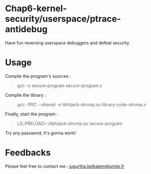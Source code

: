 ﻿# Chap6-kernel-security/userspace/ptrace-antidebug
Have fun reversing userspace debuggers and defeat security.

# Usage
Compile the program's sources : 
> gcc -o secure-program secure-program.c

Compile the library :
> gcc -fPIC --shared -o libhijack-strcmp.so library-code-strcmp.c

Finally,  start the program :
> LD_PRELOAD=./libhijack-strcmp.so secure-program

Try any password, it's gonna work!


# Feedbacks
Please feel free to contact me : <jugurtha.belkalem@smile.fr>
